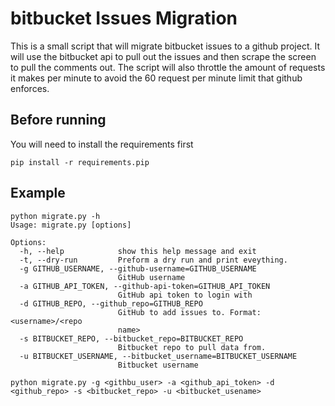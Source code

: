 # bitbucket Issues Migration

This is a small script that will migrate bitbucket issues to a github project. It will use the bitbucket api
to pull out the issues and then scrape the screen to pull the comments out. The script will also throttle
the amount of requests it makes per minute to avoid the 60 request per minute limit that github enforces.

## Before running

You will need to install the requirements first

    pip install -r requirements.pip

## Example
    
    python migrate.py -h
    Usage: migrate.py [options]
    
    Options:
      -h, --help            show this help message and exit
      -t, --dry-run         Preform a dry run and print eveything.
      -g GITHUB_USERNAME, --github-username=GITHUB_USERNAME
                            GitHub username
      -a GITHUB_API_TOKEN, --github-api-token=GITHUB_API_TOKEN
                            GitHub api token to login with
      -d GITHUB_REPO, --github_repo=GITHUB_REPO
                            GitHub to add issues to. Format: <username>/<repo
                            name>
      -s BITBUCKET_REPO, --bitbucket_repo=BITBUCKET_REPO
                            Bitbucket repo to pull data from.
      -u BITBUCKET_USERNAME, --bitbucket_username=BITBUCKET_USERNAME
                            Bitbucket username

    python migrate.py -g <githbu_user> -a <github_api_token> -d <github_repo> -s <bitbucket_repo> -u <bitbucket_usename>
